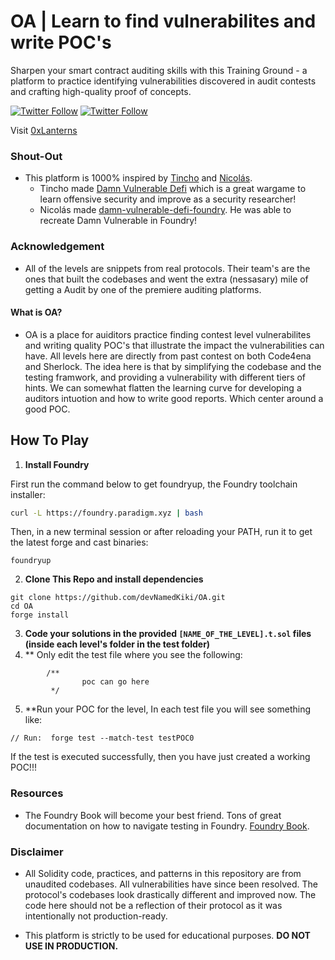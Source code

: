 # OA    | Learn to find vulnerabilites and write POC's

Sharpen your smart contract auditing skills with this Training Ground - a platform to practice identifying vulnerabilities discovered in audit contests and crafting high-quality proof of concepts.

[![Twitter Follow](https://img.shields.io/twitter/follow/Kiki_developer?label=Follow%20Kiki%20%40Kiki_developer&style=social)](https://twitter.com/Kiki_developer)
[![Twitter Follow](https://img.shields.io/twitter/follow/ZoumanaCisse6?label=Follow%20Zouvier%20%40ZoumanaCisse6&style=social)](https://twitter.com/ZoumanaCisse6)

Visit [0xLanterns](https://0xLanterns.github.io)

### Shout-Out
- This platform is 1000% inspired by [Tincho](https://twitter.com/tinchoabbate) and [Nicolás](//https://twitter.com/ngp2311).
    - Tincho made [Damn Vulnerable Defi](https://www.damnvulnerabledefi.xyz) which is a great wargame to learn offensive security and improve as a security researcher! 
    - Nicolás made [damn-vulnerable-defi-foundry](https://github.com/nicolasgarcia214/damn-vulnerable-defi-foundry). He was able to recreate Damn Vulnerable in Foundry!

### Acknowledgement 
- All of the levels are snippets from real protocols. Their team's are the ones that built the codebases and went the extra (nessasary) mile of getting a Audit by one of the premiere auditing platforms. 

#### What is OA?
- OA is a place for auiditors practice finding contest level vulnerabilites and writing quality POC's that illustrate the impact the vulnerabilities can have. All levels here are directly from past contest on both Code4ena and Sherlock. The idea here is that by simplifying the codebase and the testing framwork, and providing a vulnerability with different tiers of hints. We can somewhat flatten the learning curve for developing a auditors intuotion and how to write good reports. Which center around a good POC. 

## How To Play 

1.  **Install Foundry**

First run the command below to get foundryup, the Foundry toolchain installer:

``` bash
curl -L https://foundry.paradigm.xyz | bash
```

Then, in a new terminal session or after reloading your PATH, run it to get the latest forge and cast binaries:

``` console
foundryup
```

2. **Clone This Repo and install dependencies**
``` 
git clone https://github.com/devNamedKiki/OA.git
cd OA
forge install
```
3. **Code your solutions in the provided `[NAME_OF_THE_LEVEL].t.sol` files (inside each level's folder in the test folder)**
4. ** Only edit the test file where you see the following:
```Solidity
        /**
                poc can go here
         */
```
5. **Run your POC for the level, In each test file you will see something like:
```Solidity
// Run:  forge test --match-test testPOC0
```
If the test is executed successfully, then you have just created a working POC!!!
### Resources
- The Foundry Book will become your best friend. Tons of great documentation on how to navigate testing in Foundry. [Foundry Book](https://book.getfoundry.sh/).

### Disclaimer
- All Solidity code, practices, and patterns in this repository are from unaudited codebases. All vulnerabilities have since been resolved. The protocol's codebases look drastically different and improved now. The code here should not be a reflection of their protocol as it was intentionally not production-ready.

- This platform is strictly to be used for educational purposes.
**DO NOT USE IN PRODUCTION.**
